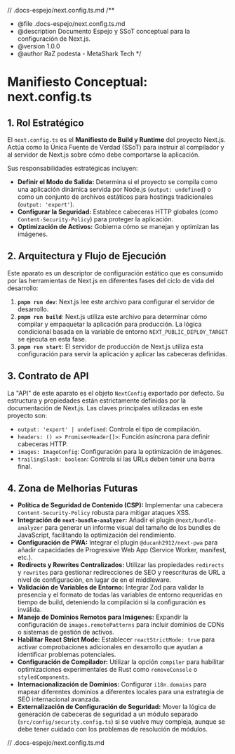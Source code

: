 // .docs-espejo/next.config.ts.md
/**
 * @file .docs-espejo/next.config.ts.md
 * @description Documento Espejo y SSoT conceptual para la configuración de Next.js.
 * @version 1.0.0
 * @author RaZ podesta - MetaShark Tech
 */

# Manifiesto Conceptual: next.config.ts

## 1. Rol Estratégico

El `next.config.ts` es el **Manifiesto de Build y Runtime** del proyecto Next.js. Actúa como la Única Fuente de Verdad (SSoT) para instruir al compilador y al servidor de Next.js sobre cómo debe comportarse la aplicación.

Sus responsabilidades estratégicas incluyen:
*   **Definir el Modo de Salida:** Determina si el proyecto se compila como una aplicación dinámica servida por Node.js (`output: undefined`) o como un conjunto de archivos estáticos para hostings tradicionales (`output: 'export'`).
*   **Configurar la Seguridad:** Establece cabeceras HTTP globales (como `Content-Security-Policy`) para proteger la aplicación.
*   **Optimización de Activos:** Gobierna cómo se manejan y optimizan las imágenes.

## 2. Arquitectura y Flujo de Ejecución

Este aparato es un descriptor de configuración estático que es consumido por las herramientas de Next.js en diferentes fases del ciclo de vida del desarrollo:

1.  **`pnpm run dev`**: Next.js lee este archivo para configurar el servidor de desarrollo.
2.  **`pnpm run build`**: Next.js utiliza este archivo para determinar cómo compilar y empaquetar la aplicación para producción. La lógica condicional basada en la variable de entorno `NEXT_PUBLIC_DEPLOY_TARGET` se ejecuta en esta fase.
3.  **`pnpm run start`**: El servidor de producción de Next.js utiliza esta configuración para servir la aplicación y aplicar las cabeceras definidas.

## 3. Contrato de API

La "API" de este aparato es el objeto `NextConfig` exportado por defecto. Su estructura y propiedades están estrictamente definidas por la documentación de Next.js. Las claves principales utilizadas en este proyecto son:

*   `output: 'export' | undefined`: Controla el tipo de compilación.
*   `headers: () => Promise<Header[]>`: Función asíncrona para definir cabeceras HTTP.
*   `images: ImageConfig`: Configuración para la optimización de imágenes.
*   `trailingSlash: boolean`: Controla si las URLs deben tener una barra final.

## 4. Zona de Melhorias Futuras

*   **Política de Seguridad de Contenido (CSP):** Implementar una cabecera `Content-Security-Policy` robusta para mitigar ataques XSS.
*   **Integración de `next-bundle-analyzer`:** Añadir el plugin `@next/bundle-analyzer` para generar un informe visual del tamaño de los bundles de JavaScript, facilitando la optimización del rendimiento.
*   **Configuración de PWA:** Integrar el plugin `@ducanh2912/next-pwa` para añadir capacidades de Progressive Web App (Service Worker, manifest, etc.).
*   **Redirects y Rewrites Centralizados:** Utilizar las propiedades `redirects` y `rewrites` para gestionar redirecciones de SEO y reescrituras de URL a nivel de configuración, en lugar de en el middleware.
*   **Validación de Variables de Entorno:** Integrar Zod para validar la presencia y el formato de todas las variables de entorno requeridas en tiempo de build, deteniendo la compilación si la configuración es inválida.
*   **Manejo de Dominios Remotos para Imágenes:** Expandir la configuración de `images.remotePatterns` para incluir dominios de CDNs o sistemas de gestión de activos.
*   **Habilitar React Strict Mode:** Establecer `reactStrictMode: true` para activar comprobaciones adicionales en desarrollo que ayudan a identificar problemas potenciales.
*   **Configuración de Compilador:** Utilizar la opción `compiler` para habilitar optimizaciones experimentales de Rust como `removeConsole` o `styledComponents`.
*   **Internacionalización de Dominios:** Configurar `i18n.domains` para mapear diferentes dominios a diferentes locales para una estrategia de SEO internacional avanzada.
*   **Externalización de Configuración de Seguridad:** Mover la lógica de generación de cabeceras de seguridad a un módulo separado (`src/config/security.config.ts`) si se vuelve muy compleja, aunque se debe tener cuidado con los problemas de resolución de módulos.

// .docs-espejo/next.config.ts.md